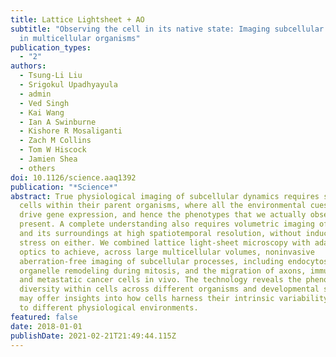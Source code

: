 ```yaml
---
title: Lattice Lightsheet + AO
subtitle: "Observing the cell in its native state: Imaging subcellular dynamics
  in multicellular organisms"
publication_types:
  - "2"
authors:
  - Tsung-Li Liu
  - Srigokul Upadhyayula
  - admin
  - Ved Singh
  - Kai Wang
  - Ian A Swinburne
  - Kishore R Mosaliganti
  - Zach M Collins
  - Tom W Hiscock
  - Jamien Shea
  - others
doi: 10.1126/science.aaq1392
publication: "*Science*"
abstract: True physiological imaging of subcellular dynamics requires studying
  cells within their parent organisms, where all the environmental cues that
  drive gene expression, and hence the phenotypes that we actually observe, are
  present. A complete understanding also requires volumetric imaging of the cell
  and its surroundings at high spatiotemporal resolution, without inducing undue
  stress on either. We combined lattice light-sheet microscopy with adaptive
  optics to achieve, across large multicellular volumes, noninvasive
  aberration-free imaging of subcellular processes, including endocytosis,
  organelle remodeling during mitosis, and the migration of axons, immune cells,
  and metastatic cancer cells in vivo. The technology reveals the phenotypic
  diversity within cells across different organisms and developmental stages and
  may offer insights into how cells harness their intrinsic variability to adapt
  to different physiological environments.
featured: false
date: 2018-01-01
publishDate: 2021-02-21T21:49:44.115Z
---
```

